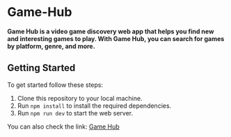 # Game-Hub

**Game Hub is a video game discovery web app that helps you find new and interesting games to play. With Game Hub, you can search for games by platform, genre, and more.**

## Getting Started

To get started follow these steps:

1. Clone this repository to your local machine.
2. Run `npm install` to install the required dependencies.
3. Run `npm run dev` to start the web server.

You can also check the link: [Game Hub](https://game-hub-kappa-lac.vercel.app/)

